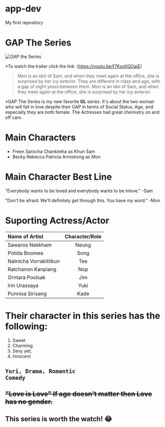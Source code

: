 # app-dev
My first repository

# **GAP The Series**
![GAP the Series](https://forum.novelupdates.com/attachments/5e3126af-81fb-4522-ac4c-104aa5eb5567-jpeg.70723/)

*To watch the trailer click the link: (https://youtu.be/f7Kso0QOaiE)

>Mon is an idol of Sam, and when they meet again at the office, she is surprised by her icy exterior. They are different in class and age, with a gap of eight years between them. Mon is an idol of Sam, and when they meet again at the office, she is surprised by her icy exterior.

*GAP The Series is my new favorite **GL** series. It's about the two woman  who will fall in love despite their GAP in terms of Social Status, Age, and especially they are both female. The Actresses had great chemistry on and off cam.

# Main Characters
- Freen Sarocha Chankimha as Khun Sam
- Becky Rebecca Patricia Armstrong as Mon
# Main Character Best Line
"Everybody wants to be loved and everybody wants to be inlove." -Sam

"Don't be afraid. We'll definitely get through this. You have my word." -Mon

# Suporting Actress/Actor
| **Name of Artist**            | **Character/Role** | 
| :---                          |    :----:      |  
| Sawaros Nekkham               | Neung          |
| Potida Boomee                 | Song           |
| Natnicha Vorrakittikun        | Tee            | 
| Ratchanon Kanpiang            | Nop            |
| Orntara Poolsak               | Jim            |
| Irin Urassaya                 | Yuki           |
| Punnisa Sirisang              | Kade           |

# Their character in this series has the following:
1. Sweet
2. Charming
3. Sexy yet;
4. Innocent

<code>Yuri, Drama, Romantic Comedy</code>
---
~~"Love is Love" If age doesn't matter then Love has no gender.~~
---
This series is worth the watch! :joy:
---

